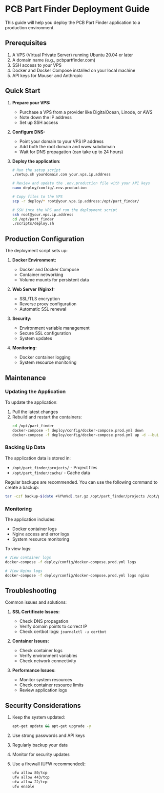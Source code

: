 # PCB Part Finder Deployment Guide

This guide will help you deploy the PCB Part Finder application to a production environment.

## Prerequisites

1. A VPS (Virtual Private Server) running Ubuntu 20.04 or later
2. A domain name (e.g., pcbpartfinder.com)
3. SSH access to your VPS
4. Docker and Docker Compose installed on your local machine
5. API keys for Mouser and Anthropic

## Quick Start

1. **Prepare your VPS:**
   - Purchase a VPS from a provider like DigitalOcean, Linode, or AWS
   - Note down the IP address
   - Set up SSH access

2. **Configure DNS:**
   - Point your domain to your VPS IP address
   - Add both the root domain and www subdomain
   - Wait for DNS propagation (can take up to 24 hours)

3. **Deploy the application:**
   ```bash
   # Run the setup script
   ./setup.sh yourdomain.com your.vps.ip.address
   
   # Review and update the .env.production file with your API keys
   nano deploy/config/.env.production
   
   # Copy files to the VPS
   scp -r deploy/* root@your.vps.ip.address:/opt/part_finder/
   
   # SSH into the VPS and run the deployment script
   ssh root@your.vps.ip.address
   cd /opt/part_finder
   ./scripts/deploy.sh
   ```

## Production Configuration

The deployment script sets up:

1. **Docker Environment:**
   - Docker and Docker Compose
   - Container networking
   - Volume mounts for persistent data

2. **Web Server (Nginx):**
   - SSL/TLS encryption
   - Reverse proxy configuration
   - Automatic SSL renewal

3. **Security:**
   - Environment variable management
   - Secure SSL configuration
   - System updates

4. **Monitoring:**
   - Docker container logging
   - System resource monitoring

## Maintenance

### Updating the Application

To update the application:

1. Pull the latest changes
2. Rebuild and restart the containers:
   ```bash
   cd /opt/part_finder
   docker-compose -f deploy/config/docker-compose.prod.yml down
   docker-compose -f deploy/config/docker-compose.prod.yml up -d --build
   ```

### Backing Up Data

The application data is stored in:
- `/opt/part_finder/projects/` - Project files
- `/opt/part_finder/cache/` - Cache data

Regular backups are recommended. You can use the following command to create a backup:
```bash
tar -czf backup-$(date +%Y%m%d).tar.gz /opt/part_finder/projects /opt/part_finder/cache
```

### Monitoring

The application includes:
- Docker container logs
- Nginx access and error logs
- System resource monitoring

To view logs:
```bash
# View container logs
docker-compose -f deploy/config/docker-compose.prod.yml logs

# View Nginx logs
docker-compose -f deploy/config/docker-compose.prod.yml logs nginx
```

## Troubleshooting

Common issues and solutions:

1. **SSL Certificate Issues:**
   - Check DNS propagation
   - Verify domain points to correct IP
   - Check certbot logs: `journalctl -u certbot`

2. **Container Issues:**
   - Check container logs
   - Verify environment variables
   - Check network connectivity

3. **Performance Issues:**
   - Monitor system resources
   - Check container resource limits
   - Review application logs

## Security Considerations

1. Keep the system updated:
   ```bash
   apt-get update && apt-get upgrade -y
   ```

2. Use strong passwords and API keys
3. Regularly backup your data
4. Monitor for security updates
5. Use a firewall (UFW recommended):
   ```bash
   ufw allow 80/tcp
   ufw allow 443/tcp
   ufw allow 22/tcp
   ufw enable
   ``` 
